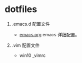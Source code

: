 # dotfiles

1. .emacs.d 配置文件
   - [emacs.org](./emacs.org) emacs 详细配置。

2. .vim 配置文件
   - win10 _vimrc
